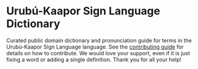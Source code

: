 
# Urubú-Kaapor Sign Language Dictionary

Curated public domain dictionary and pronunciation guide for terms in the Urubú-Kaapor Sign Language language. See the [contributing guide](https://github.com/drumworkteam/term/blob/make/.github/contributing.md) for details on how to contribute. We would love your support, even if it is just fixing a word or adding a single definition. Thank you for all your help!